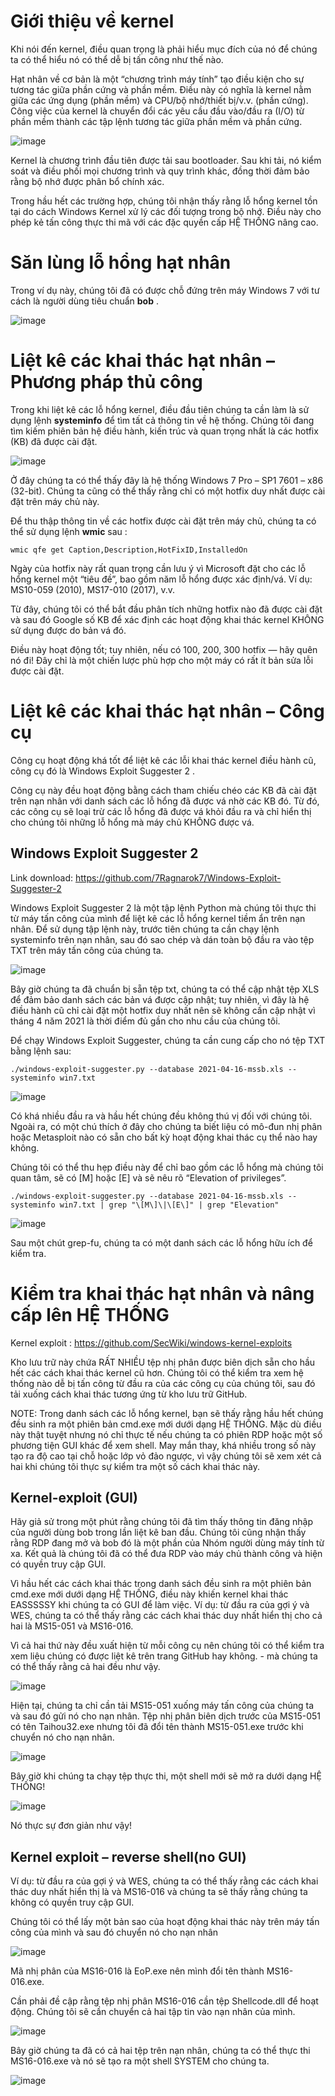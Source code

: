 # Giới thiệu về kernel

Khi nói đến kernel, điều quan trọng là phải hiểu mục đích của nó để chúng ta có thể hiểu nó có thể dễ bị tấn công như thế nào.

Hạt nhân về cơ bản là một “chương trình máy tính” tạo điều kiện cho sự tương tác giữa phần cứng và phần mềm. Điều này có nghĩa là kernel nằm giữa các ứng dụng (phần mềm) và CPU/bộ nhớ/thiết bị/v.v. (phần cứng). Công việc của kernel là chuyển đổi các yêu cầu đầu vào/đầu ra (I/O) từ phần mềm thành các tập lệnh tương tác giữa phần mềm và phần cứng.

![image](https://github.com/Manh130902/Windows-Privilege-Escalation/assets/93723285/2dd6698a-9c26-47eb-9bcc-d96a8e403025)

Kernel là chương trình đầu tiên được tải sau bootloader. Sau khi tải, nó kiểm soát và điều phối mọi chương trình và quy trình khác, đồng thời đảm bảo rằng bộ nhớ được phân bổ chính xác.

Trong hầu hết các trường hợp, chúng tôi nhận thấy rằng lỗ hổng kernel tồn tại do cách Windows Kernel xử lý các đối tượng trong bộ nhớ. Điều này cho phép kẻ tấn công thực thi mã với các đặc quyền cấp HỆ THỐNG nâng cao.

# Săn lùng lỗ hổng hạt nhân

Trong ví dụ này, chúng tôi đã có được chỗ đứng trên máy Windows 7 với tư cách là người dùng tiêu chuẩn **bob** .

![image](https://github.com/Manh130902/Windows-Privilege-Escalation/assets/93723285/8b819275-1afd-4c82-b66e-53aedb50fe67)

# Liệt kê các khai thác hạt nhân – Phương pháp thủ công
Trong khi liệt kê các lỗ hổng kernel, điều đầu tiên chúng ta cần làm là sử dụng lệnh **systeminfo** để tìm tất cả thông tin về hệ thống. Chúng tôi đang tìm kiếm phiên bản hệ điều hành, kiến trúc và quan trọng nhất là các hotfix (KB) đã được cài đặt.

![image](https://github.com/Manh130902/Windows-Privilege-Escalation/assets/93723285/756f8fb4-e1cc-47b9-97bd-99bad4be585d)

Ở đây chúng ta có thể thấy đây là hệ thống Windows 7 Pro – SP1 7601 – x86 (32-bit). Chúng ta cũng có thể thấy rằng chỉ có một hotfix duy nhất được cài đặt trên máy chủ này.

Để thu thập thông tin về các hotfix được cài đặt trên máy chủ, chúng ta có thể sử dụng lệnh **wmic** sau :

```
wmic qfe get Caption,Description,HotFixID,InstalledOn
```

Ngày của hotfix này rất quan trọng cần lưu ý vì Microsoft đặt cho các lỗ hổng kernel một “tiêu đề”, bao gồm năm lỗ hổng được xác định/vá. Ví dụ: MS10-059 (2010), MS17-010 (2017), v.v.

Từ đây, chúng tôi có thể bắt đầu phân tích những hotfix nào đã được cài đặt và sau đó Google số KB để xác định các hoạt động khai thác kernel KHÔNG sử dụng được do bản vá đó.

Điều này hoạt động tốt; tuy nhiên, nếu có 100, 200, 300 hotfix — hãy quên nó đi! Đây chỉ là một chiến lược phù hợp cho một máy có rất ít bản sửa lỗi được cài đặt.

# Liệt kê các khai thác hạt nhân – Công cụ

Công cụ hoạt động khá tốt để liệt kê các lỗi khai thác kernel điều hành cũ, công cụ đó là Windows Exploit Suggester 2 .

Công cụ này đều hoạt động bằng cách tham chiếu chéo các KB đã cài đặt trên nạn nhân với danh sách các lỗ hổng đã được vá nhờ các KB đó. Từ đó, các công cụ sẽ loại trừ các lỗ hổng đã được vá khỏi đầu ra và chỉ hiển thị cho chúng tôi những lỗ hổng mà máy chủ KHÔNG được vá.

## Windows Exploit Suggester 2

Link download: https://github.com/7Ragnarok7/Windows-Exploit-Suggester-2

Windows Exploit Suggester 2 là một tập lệnh Python mà chúng tôi thực thi từ máy tấn công của mình để liệt kê các lỗ hổng kernel tiềm ẩn trên nạn nhân. Để sử dụng tập lệnh này, trước tiên chúng ta cần chạy lệnh systeminfo trên nạn nhân, sau đó sao chép và dán toàn bộ đầu ra vào tệp TXT trên máy tấn công của chúng ta.

![image](https://github.com/Manh130902/Windows-Privilege-Escalation/assets/93723285/7204fae8-b950-44b6-8bc4-0d78cd9a0b45)

Bây giờ chúng ta đã chuẩn bị sẵn tệp txt, chúng ta có thể cập nhật tệp XLS để đảm bảo danh sách các bản vá được cập nhật; tuy nhiên, vì đây là hệ điều hành cũ chỉ cài đặt một hotfix duy nhất nên sẽ không cần cập nhật vì tháng 4 năm 2021 là thời điểm đủ gần cho nhu cầu của chúng tôi.

Để chạy Windows Exploit Suggester, chúng ta cần cung cấp cho nó tệp TXT bằng lệnh sau:

```
./windows-exploit-suggester.py --database 2021-04-16-mssb.xls --systeminfo win7.txt
```

![image](https://github.com/Manh130902/Windows-Privilege-Escalation/assets/93723285/a1224ad9-64c9-41e6-a1e5-46780c594d52)

Có khá nhiều đầu ra và hầu hết chúng đều không thú vị đối với chúng tôi. Ngoài ra, có một chú thích ở đây cho chúng ta biết liệu có mô-đun nhị phân hoặc Metasploit nào có sẵn cho bất kỳ hoạt động khai thác cụ thể nào hay không.

Chúng tôi có thể thu hẹp điều này để chỉ bao gồm các lỗ hổng mà chúng tôi quan tâm, sẽ có [M] hoặc [E] và sẽ nêu rõ “Elevation of privileges”.

```
./windows-exploit-suggester.py --database 2021-04-16-mssb.xls --systeminfo win7.txt | grep "\[M\]\|\[E\]" | grep "Elevation"
```

![image](https://github.com/Manh130902/Windows-Privilege-Escalation/assets/93723285/3af7eef1-00aa-4c07-8d34-f393dc03f16b)

Sau một chút grep-fu, chúng ta có một danh sách các lỗ hổng hữu ích để kiểm tra.

# Kiểm tra khai thác hạt nhân và nâng cấp lên HỆ THỐNG

Kernel exploit : https://github.com/SecWiki/windows-kernel-exploits

Kho lưu trữ này chứa RẤT NHIỀU tệp nhị phân được biên dịch sẵn cho hầu hết các cách khai thác kernel cũ hơn. Chúng tôi có thể kiểm tra xem hệ thống nào dễ bị tấn công từ đầu ra của các công cụ của chúng tôi, sau đó tải xuống cách khai thác tương ứng từ kho lưu trữ GitHub.

NOTE: Trong danh sách các lỗ hổng kernel, bạn sẽ thấy rằng hầu hết chúng đều sinh ra một phiên bản cmd.exe mới dưới dạng HỆ THỐNG. Mặc dù điều này thật tuyệt nhưng nó chỉ thực tế nếu chúng ta có phiên RDP hoặc một số phương tiện GUI khác để xem shell. May mắn thay, khá nhiều trong số này tạo ra độ cao tại chỗ hoặc lớp vỏ đảo ngược, vì vậy chúng tôi sẽ xem xét cả hai khi chúng tôi thực sự kiểm tra một số cách khai thác này.

## Kernel-exploit (GUI)

Hãy giả sử trong một phút rằng chúng tôi đã tìm thấy thông tin đăng nhập của người dùng bob trong lần liệt kê ban đầu. Chúng tôi cũng nhận thấy rằng RDP đang mở và bob đó là một phần của Nhóm người dùng máy tính từ xa. Kết quả là chúng tôi đã có thể đưa RDP vào máy chủ thành công và hiện có quyền truy cập GUI.

Vì hầu hết các cách khai thác trong danh sách đều sinh ra một phiên bản cmd.exe mới dưới dạng HỆ THỐNG, điều này khiến kernel khai thác EASSSSSY khi chúng ta có GUI để làm việc.
Ví dụ: từ đầu ra của gợi ý và WES, chúng ta có thể thấy rằng các cách khai thác duy nhất hiển thị cho cả hai là MS15-051 và MS16-016.

Vì cả hai thứ này đều xuất hiện từ mỗi công cụ nên chúng tôi có thể kiểm tra xem liệu chúng có được liệt kê trên trang GitHub hay không. - mà chúng ta có thể thấy rằng cả hai đều như vậy.

![image](https://github.com/Manh130902/Windows-Privilege-Escalation/assets/93723285/b15510ed-b684-4413-b34e-fd2f14084130)

Hiện tại, chúng ta chỉ cần tải MS15-051 xuống máy tấn công của chúng ta và sau đó gửi nó cho nạn nhân.
Tệp nhị phân biên dịch trước của MS15-051 có tên Taihou32.exe nhưng tôi đã đổi tên thành MS15-051.exe trước khi chuyển nó cho nạn nhân.

![image](https://github.com/Manh130902/Windows-Privilege-Escalation/assets/93723285/23f4aa92-0d71-44e9-a489-4bf9b460ac5f)

Bây giờ khi chúng ta chạy tệp thực thi, một shell mới sẽ mở ra dưới dạng HỆ THỐNG!

![image](https://github.com/Manh130902/Windows-Privilege-Escalation/assets/93723285/09af2bdf-dc63-43d2-81e2-e8512f50a849)

Nó thực sự đơn giản như vậy!

## Kernel exploit – reverse shell(no GUI)

Ví dụ: từ đầu ra của gợi ý và WES, chúng ta có thể thấy rằng các cách khai thác duy nhất hiển thị là và MS16-016 và chúng ta sẽ thấy rằng chúng ta không có quyền truy cập GUI.

Chúng tôi có thể lấy một bản sao của hoạt động khai thác này trên máy tấn công của mình và sau đó chuyển nó cho nạn nhân

![image](https://github.com/Manh130902/Windows-Privilege-Escalation/assets/93723285/ac0d1992-8d4f-4002-bf17-060314e4d16f)

Mã nhị phân của MS16-016 là EoP.exe nên mình đổi tên thành MS16-016.exe.

Cần phải đề cập rằng tệp nhị phân MS16-016 cần tệp Shellcode.dll để hoạt động. Chúng tôi sẽ cần chuyển cả hai tập tin vào nạn nhân của mình.

![image](https://github.com/Manh130902/Windows-Privilege-Escalation/assets/93723285/fc26a1e5-d0b2-4a96-9c0e-7039078123d3)

Bây giờ chúng ta đã có cả hai tệp trên nạn nhân, chúng ta có thể thực thi MS16-016.exe và nó sẽ tạo ra một shell SYSTEM cho chúng ta.

![image](https://github.com/Manh130902/Windows-Privilege-Escalation/assets/93723285/ab083522-bf18-429b-a08b-61122ef17286)
